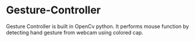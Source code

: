 # Gesture-Controller
Gesture Controller is built in OpenCv python. It performs mouse function by detecting hand gesture from webcam using colored cap. 
